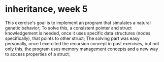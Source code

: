 # inheritance, week 5
This exercise's goal is to implement an program that simulates a natural genetic behavior;
To solve this, a consistent pointer and struct knowledgement is needed, once it uses specific data structures (nodes specifically), that points to other struct;
The solving part was easy personally, once I exercited the recursion concept in past exercises, but not only this, the program uses memory management concepts and a new way to access properties of a struct;
 
